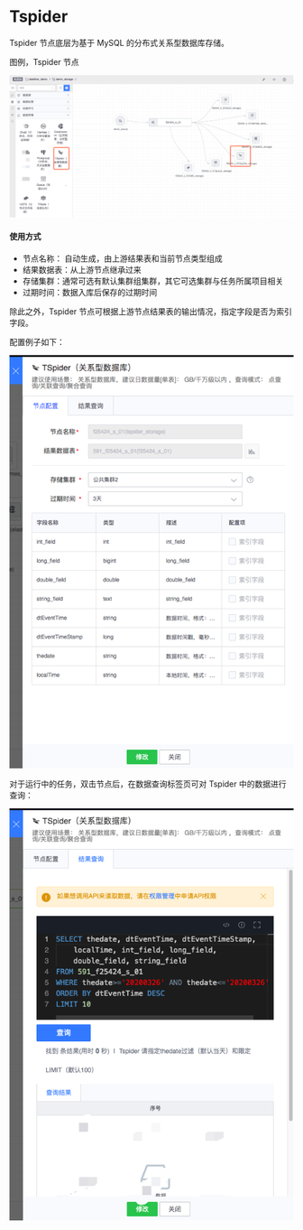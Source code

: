 # Tspider
Tspider 节点底层为基于 MySQL 的分布式关系型数据库存储。

图例，Tspider 节点

![](../../../../assets/dataflow/components/storage/dataflow-tspider.png)

#### 使用方式
- 节点名称： 自动生成，由上游结果表和当前节点类型组成
- 结果数据表：从上游节点继承过来
- 存储集群：通常可选有默认集群组集群，其它可选集群与任务所属项目相关
- 过期时间：数据入库后保存的过期时间

除此之外，Tspider 节点可根据上游节点结果表的输出情况，指定字段是否为索引字段。

配置例子如下：

![](../../../../assets/dataflow/components/storage/dataflow-tspider-example.png)

对于运行中的任务，双击节点后，在数据查询标签页可对 Tspider 中的数据进行查询：

![](../../../../assets/dataflow/components/storage/dataflow-tspider-query.png)

